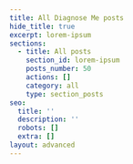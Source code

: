 ```yaml
---
title: All Diagnose Me posts
hide_title: true
excerpt: lorem-ipsum
sections:
  - title: All posts
    section_id: lorem-ipsum
    posts_number: 50
    actions: []
    category: all
    type: section_posts
seo:
  title: ''
  description: ''
  robots: []
  extra: []
layout: advanced
---
```

